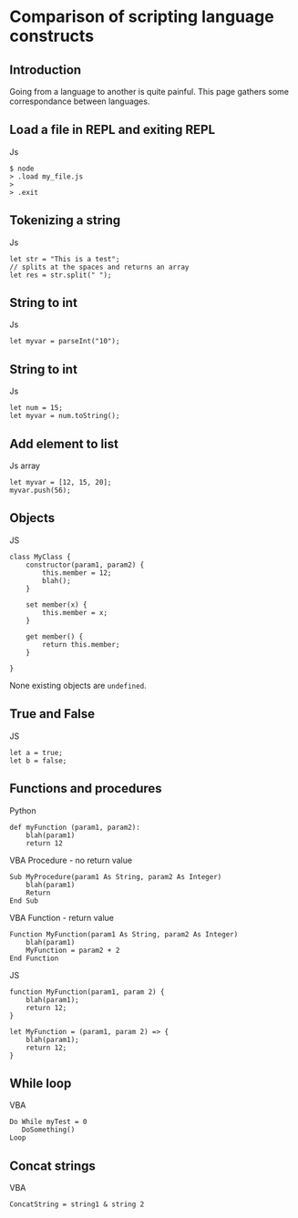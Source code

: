 # Comparison of scripting language constructs

## Introduction

Going from a language to another is quite painful. This page gathers some correspondance between languages.

## Load a file in REPL and exiting REPL

Js

```
$ node
> .load my_file.js
>
> .exit
```

## Tokenizing a string

Js

```
let str = "This is a test";
// splits at the spaces and returns an array
let res = str.split(" ");
```

## String to int

Js

```
let myvar = parseInt("10");
```

## String to int

Js

```
let num = 15;
let myvar = num.toString();
```

## Add element to list

Js array

```
let myvar = [12, 15, 20];
myvar.push(56);
```


## Objects

JS

```
class MyClass {
    constructor(param1, param2) {
        this.member = 12;
        blah();
    }
    
    set member(x) {
        this.member = x;
    }
    
    get member() {
        return this.member;
    }

}
```

None existing objects are ```undefined```.


## True and False

JS

```
let a = true;
let b = false;
```



## Functions and procedures

Python

```
def myFunction (param1, param2):
    blah(param1)
    return 12
```

VBA Procedure - no return value

```
Sub MyProcedure(param1 As String, param2 As Integer)
    blah(param1)
    Return
End Sub
```

VBA Function - return value

```
Function MyFunction(param1 As String, param2 As Integer)
    blah(param1)
    MyFunction = param2 + 2
End Function
```

JS

```
function MyFunction(param1, param 2) {
    blah(param1);
    return 12;
}

let MyFunction = (param1, param 2) => {
    blah(param1);
    return 12;
}
```

## While loop

VBA

```
Do While myTest = 0
   DoSomething()
Loop
```


## Concat strings

VBA

```
ConcatString = string1 & string 2
```




    
